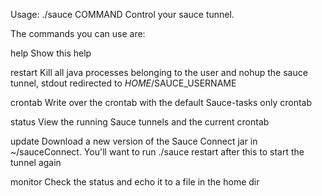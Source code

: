 Usage: ./sauce COMMAND
Control your sauce tunnel.

The commands you can use are:

   help         Show this help

   restart      Kill all java processes belonging to the user and
                nohup the sauce tunnel, stdout redirected to
                $HOME/$SAUCE_USERNAME

   crontab      Write over the crontab with the default Sauce-tasks
                only crontab

   status       View the running Sauce tunnels and the current crontab

   update       Download a new version of the Sauce Connect jar in
                ~/sauceConnect. You'll want to run ./sauce restart
                after this to start the tunnel again

   monitor      Check the status and echo it to a file in the home dir

